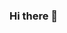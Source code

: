 ### Hi there 👋

<!--
**mgryparis/mgryparis** is a ✨ _special_ ✨ repository because its `README.md` (this file) appears on your GitHub profile.

Here are some ideas to get you started:

### - 🔭 I’m currently working:  on Learning Java
### - 🌱 I’m currently learning:  SeeAbove
### - 👯 I’m looking to collaborate on:  Nothing ... yet
### - 🤔 I’m looking for help with:  Nothing ... yet
### - 💬 Ask me about:  Enterprise Architecture
### - 📫 How to reach me: my git email
### - 😄 Pronouns: he/him/his
### - ⚡ Fun fact: I like pizza!
-->
